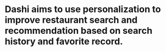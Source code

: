 # Dashi aims to use personalization to improve restaurant search and recommendation based on search history and favorite record.
